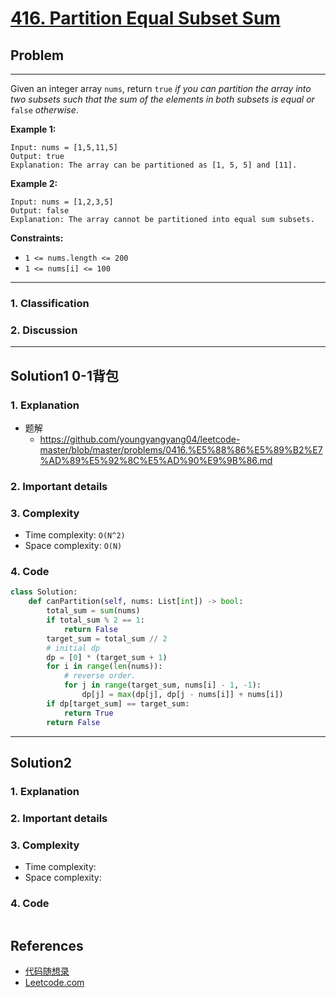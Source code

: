 # [416. Partition Equal Subset Sum](https://leetcode.com/problems/partition-equal-subset-sum/)

## Problem

*****

Given an integer array `nums`, return `true` *if you can partition the array into two subsets such that the sum of the elements in both subsets is equal or* `false` *otherwise*.

 

**Example 1:**

```
Input: nums = [1,5,11,5]
Output: true
Explanation: The array can be partitioned as [1, 5, 5] and [11].
```

**Example 2:**

```
Input: nums = [1,2,3,5]
Output: false
Explanation: The array cannot be partitioned into equal sum subsets.
```

 

**Constraints:**

- `1 <= nums.length <= 200`
- `1 <= nums[i] <= 100`

******

### 1. Classification



### 2. Discussion





*******

## Solution1 0-1背包

### 1. Explanation

- 题解
  - https://github.com/youngyangyang04/leetcode-master/blob/master/problems/0416.%E5%88%86%E5%89%B2%E7%AD%89%E5%92%8C%E5%AD%90%E9%9B%86.md



### 2. Important details





### 3. Complexity

- Time complexity: `O(N^2)`
- Space complexity: `O(N)`



### 4. Code

```python
class Solution:
    def canPartition(self, nums: List[int]) -> bool:
        total_sum = sum(nums)
        if total_sum % 2 == 1:
            return False
        target_sum = total_sum // 2
        # initial dp
        dp = [0] * (target_sum + 1)
        for i in range(len(nums)):
            # reverse order.
            for j in range(target_sum, nums[i] - 1, -1):
                dp[j] = max(dp[j], dp[j - nums[i]] + nums[i])
        if dp[target_sum] == target_sum:
            return True
        return False

```



********

## Solution2

### 1. Explanation





### 2. Important details





### 3. Complexity

- Time complexity:
- Space complexity:



### 4. Code

```python

```

## References

- [代码随想录 ](https://github.com/youngyangyang04/leetcode-master)
- [Leetcode.com](https://leetcode.com/problemset/all/)
